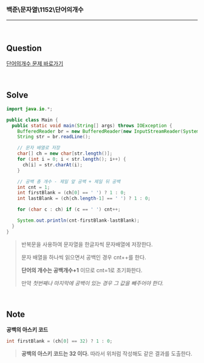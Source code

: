 ### 백준\문자열\1152\단어의개수

---

<br/>

## Question

[단어의개수 문제 바로가기](https://www.acmicpc.net/problem/1152)

<br/>

## Solve

```java
import java.io.*;

public class Main {
  public static void main(String[] args) throws IOException {
    BufferedReader br = new BufferedReader(new InputStreamReader(System.in));
    String str = br.readLine();

    // 문자 배열로 저장
    char[] ch = new char[str.length()];
    for (int i = 0; i < str.length(); i++) {
      ch[i] = str.charAt(i);
    }

    // 공백 총 개수 - 제일 앞 공백 + 제일 뒤 공백
    int cnt = 1;
    int firstBlank = (ch[0] == ' ') ? 1 : 0;
    int lastBlank = (ch[ch.length-1] == ' ') ? 1 : 0;

    for (char c : ch) if (c == ' ') cnt++;

    System.out.println(cnt-firstBlank-lastBlank);
  }
}
```

> 반복문을 사용하여 문자열을 한글자씩 문자배열에 저장한다.
>
> 문자 배열을 하나씩 읽으면서 공백인 경우 cnt++를 한다.
>
> **단어의 개수는 공백개수+1** 이므로 cnt=1로 초기화한다.
>
> 만약 _첫번째나 마지막에 공백이 있는 경우 그 값을 빼주어야 한다._

<br/>

## Note

**공백의 아스키 코드**

```java
int firstBlank = (ch[0] == 32) ? 1 : 0;
```

> **공백의 아스키 코드는 32 이다.** 따라서 위처럼 작성해도 같은 결과를 도출한다.
